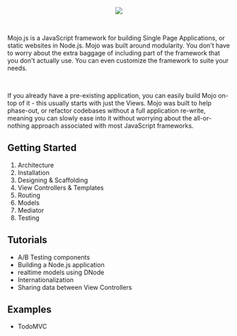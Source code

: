 
<p align="center">
  <a href="http://mojojs.com">
    <img src="https://s3.amazonaws.com/uploads.hipchat.com/12139/74559/TgjXBU1QpgjVwc0/mojo-js.png">
  </a>
</p>

<br />

Mojo.js is a JavaScript framework for building Single Page Applications, or static websites in Node.js. Mojo was built around modularity. You don't have to worry about the extra baggage of including part of the framework that you don't actually use. You can even customize the framework to suite your needs. 

<br />

If you already have a pre-existing application, you can easily build Mojo on-top of it - this usually starts with just the Views. Mojo was built to help phase-out, or refactor codebases without a full application re-write, meaning you can slowly ease into it without worrying about the all-or-nothing approach associated with most JavaScript frameworks. 


## Getting Started

1. Architecture
2. Installation
3. Designing & Scaffolding
4. View Controllers & Templates
5. Routing
6. Models
7. Mediator
8. Testing

## Tutorials

- A/B Testing components
- Building a Node.js application
- realtime models using DNode
- Internationalization
- Sharing data between View Controllers

## Examples

- TodoMVC
